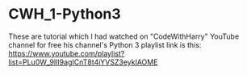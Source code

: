 # CWH_1-Python3
These are tutorial which I had watched on "CodeWithHarry" YouTube channel for free his channel's Python 3 playlist link is this:
https://www.youtube.com/playlist?list=PLu0W_9lII9agICnT8t4iYVSZ3eykIAOME
